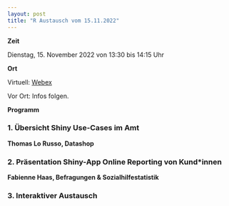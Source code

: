 ```yaml
---
layout: post
title: "R Austausch vom 15.11.2022"
---
```


__Zeit__

Dienstag, 15. November 2022 von 13:30 bis 14:15 Uhr 

__Ort__ 

Virtuell: [Webex](https://afi-zh.webex.com/join/thomas.lorusso)

Vor Ort: Infos folgen.

__Programm__

### 1. Übersicht Shiny Use-Cases im Amt

__Thomas Lo Russo, Datashop__


### 2. Präsentation Shiny-App Online Reporting von Kund*innen

__Fabienne Haas, Befragungen & Sozialhilfestatistik__


### 3. Interaktiver Austausch
